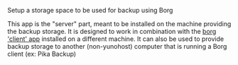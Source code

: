 Setup a storage space to be used for backup using Borg

This app is the "server" part, meant to be installed on the machine providing the backup storage. It is designed to work in combination with the [borg 'client' app](https://apps.yunohost.org/app/borg) installed on a different machine. It can also be used to provide backup storage to another (non-yunohost) computer that is running a Borg client (ex: Pika Backup)
